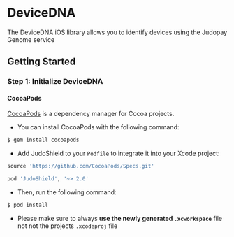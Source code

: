 # DeviceDNA #

The DeviceDNA iOS library allows you to identify devices using the Judopay Genome service

## Getting Started

### Step 1: Initialize DeviceDNA

#### CocoaPods

[CocoaPods](http://cocoapods.org) is a dependency manager for Cocoa projects.

- You can install CocoaPods with the following command:

```bash
$ gem install cocoapods
```

- Add JudoShield to your `Podfile` to integrate it into your Xcode project:

```ruby
source 'https://github.com/CocoaPods/Specs.git'

pod 'JudoShield', '~> 2.0'
```

- Then, run the following command:

```bash
$ pod install
```

- Please make sure to always **use the newly generated `.xcworkspace`** file not not the projects `.xcodeproj` file
